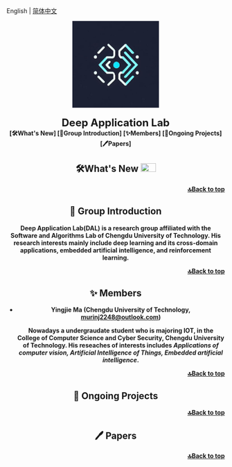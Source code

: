 English | [简体中文](https://github.com/Deep-Application-Lab/.github/blob/main/profile/README_zh-CN.md)
<div id="top" align="center">
  <img src=".\images\logo.jpg" width="200px"/>
  <div>&nbsp;</div>
  <div align="center">
    <font size="5"><b>Deep Application Lab</font>
  </div>
[🛠️What's New]
[📘Group Introduction]
[✨Members]
[🚀Ongoing Projects]
[🖊️Papers]






##  🛠️What's New <a><img width="35" height="20" src="https://user-images.githubusercontent.com/12782558/212848161-5e783dd6-11e8-4fe0-bbba-39ffb77730be.png"></a>



<p align="right"><a href="#top">🔝Back to top</a></p>

## 📖 Group Introduction

**Deep Application Lab**(DAL) is a research group affiliated with the Software and Algorithms Lab of Chengdu University of Technology. His research interests mainly include deep learning and its cross-domain applications, embedded artificial intelligence, and reinforcement learning.



<p align="right"><a href="#top">🔝Back to top</a></p>

## ✨ Members

- **Yingjie Ma** (Chengdu University of Technology, [murinj2248@outlook.com](mailto:murinj2248@outlook.com))

  Nowadays a undergraudate student who is majoring **IOT**, in the College of Computer Science and Cyber Security, Chengdu University of Technology. His reseaches of interests includes ***Applications of computer vision, Artificial Intelligence of Things, Embedded artificial intelligence***.

<p align="right"><a href="#top">🔝Back to top</a></p>

## 🚀 Ongoing Projects

<p align="right"><a href="#top">🔝Back to top</a></p>

## 🖊️ Papers

<p align="right"><a href="#top">🔝Back to top</a></p>
